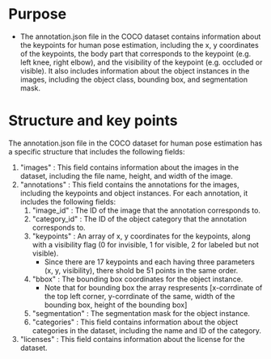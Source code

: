 # Purpose
* The annotation.json file in the COCO dataset contains information about the keypoints for human pose estimation, including the x, y coordinates of the keypoints, the body part that corresponds to the keypoint (e.g. left knee, right elbow), and the visibility of the keypoint (e.g. occluded or visible). It also includes information about the object instances in the images, including the object class, bounding box, and segmentation mask.

# Structure and key points
The annotation.json file in the COCO dataset for human pose estimation has a specific structure that includes the following fields:

1. "images" : This field contains information about the images in the dataset, including the file name, height, and width of the image.
2. "annotations" : This field contains the annotations for the images, including the keypoints and object instances. For each annotation, it includes the following fields:
    1. "image_id" : The ID of the image that the annotation corresponds to.
    2. "category_id" : The ID of the object category that the annotation corresponds to.
    3. "keypoints" : An array of x, y coordinates for the keypoints, along with a visibility flag (0 for invisible, 1 for visible, 2 for labeled but not visible).
        * Since there are 17 keypoints and each having three parameters (x, y, visibility), there shold be 51 points in the same order.
    4. "bbox" : The bounding box coordinates for the object instance.
        * Note that for bounding box the array respresents [x-corrdinate of the top left corner, y-corrdinate of the same, width of the bounding box, height of the bounding box]
    5. "segmentation" : The segmentation mask for the object instance.
    6. "categories" : This field contains information about the object categories in the dataset, including the name and ID of the category.
3. "licenses" : This field contains information about the license for the dataset.